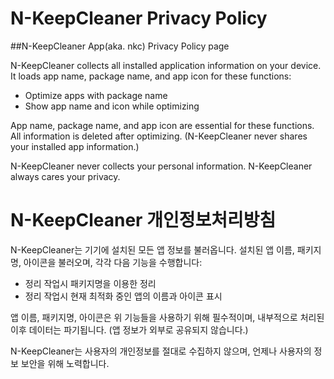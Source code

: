 # N-KeepCleaner Privacy Policy
##N-KeepCleaner App(aka. nkc) Privacy Policy page

N-KeepCleaner collects all installed application information on your device. It loads app name, package name, and app icon for these functions:

- Optimize apps with package name
- Show app name and icon while optimizing

App name, package name, and app icon are essential for these functions. All information is deleted after optimizing. (N-KeepCleaner never shares your installed app information.)

N-KeepCleaner never collects your personal information. N-KeepCleaner always cares your privacy.


# N-KeepCleaner 개인정보처리방침
N-KeepCleaner는 기기에 설치된 모든 앱 정보를 불러옵니다. 설치된 앱 이름, 패키지명, 아이콘을 불러오며, 각각 다음 기능을 수행합니다:

- 정리 작업시 패키지명을 이용한 정리
- 정리 작업시 현재 최적화 중인 앱의 이름과 아이콘 표시

앱 이름, 패키지명, 아이콘은 위 기능들을 사용하기 위해 필수적이며, 내부적으로 처리된 이후 데이터는 파기됩니다. (앱 정보가 외부로 공유되지 않습니다.)

N-KeepCleaner는 사용자의 개인정보를 절대로 수집하지 않으며, 언제나 사용자의 정보 보안을 위해 노력합니다.
